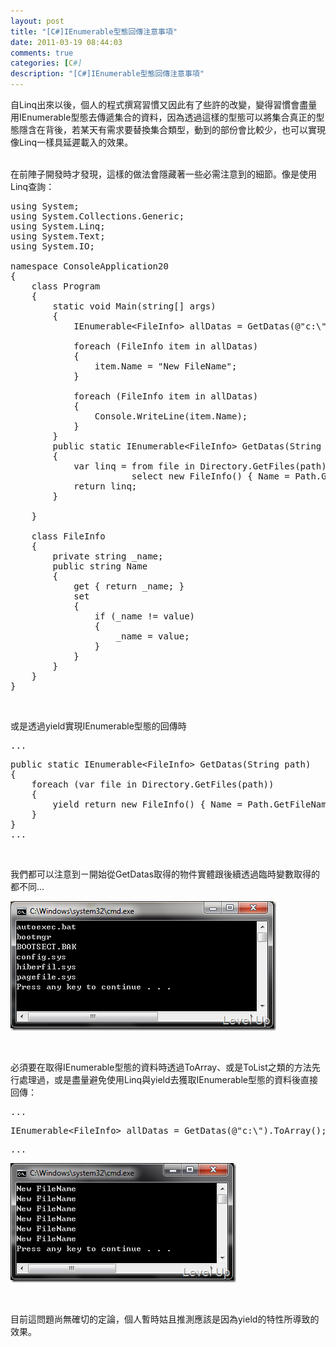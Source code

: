 ```yaml
---
layout: post
title: "[C#]IEnumerable型態回傳注意事項"
date: 2011-03-19 08:44:03
comments: true
categories: [C#]
description: "[C#]IEnumerable型態回傳注意事項"
---
```

<p>自Linq出來以後，個人的程式撰寫習慣又因此有了些許的改變，變得習慣會盡量用IEnumerable型態去傳遞集合的資料，因為透過這樣的型態可以將集合真正的型態隱含在背後，若某天有需求要替換集合類型，動到的部份會比較少，也可以實現像Linq一樣具延遲載入的效果。</p>  <p>   <br />在前陣子開發時才發現，這樣的做法會隱藏著一些必需注意到的細節。像是使用Linq查詢：</p>  <pre>using System;<br />using System.Collections.Generic;<br />using System.Linq;<br />using System.Text;<br />using System.IO;<br /> <br />namespace ConsoleApplication20<br />{<br />    class Program<br />    {<br />        static void Main(string[] args)<br />        {<br />            IEnumerable&lt;FileInfo&gt; allDatas = GetDatas(@"c:\");<br /> <br />            foreach (FileInfo item in allDatas)<br />            {<br />                item.Name = "New FileName";<br />            }<br /> <br />            foreach (FileInfo item in allDatas)<br />            {<br />                Console.WriteLine(item.Name);<br />            }<br />        }<br />        public static IEnumerable&lt;FileInfo&gt; GetDatas(String path)<br />        {<br />            var linq = from file in Directory.GetFiles(path)<br />                       select new FileInfo() { Name = Path.GetFileName(file) };<br />            return linq;<br />        }<br /> <br />    }<br /> <br />    class FileInfo<br />    {<br />        private string _name;<br />        public string Name<br />        {<br />            get { return _name; }<br />            set<br />            {<br />                if (_name != value)<br />                {<br />                    _name = value;<br />                }<br />            }<br />        }<br />    }<br />}<br /></pre>

<p> </p>

<p>或是透過yield實現IEnumerable型態的回傳時</p>

<pre>...</pre>

<pre>public static IEnumerable&lt;FileInfo&gt; GetDatas(String path)<br />{<br />    foreach (var file in Directory.GetFiles(path))<br />    {<br />        yield return new FileInfo() { Name = Path.GetFileName(file) };<br />    }<br />}<br />...</pre>

<p> </p>

<p>我們都可以注意到ㄧ開始從GetDatas取得的物件實體跟後續透過臨時變數取得的都不同...</p>

<p><img style="border-bottom: 0px; border-left: 0px; border-top: 0px; border-right: 0px" border="0" alt="image" src="\images\posts\21956\image_thumb_1.png" width="425" height="207" /></p>

<p> </p>

<p>必須要在取得IEnumerable型態的資料時透過ToArray、或是ToList之類的方法先行處理過，或是盡量避免使用Linq與yield去獲取IEnumerable型態的資料後直接回傳：</p>

<pre>...</pre>

<pre>IEnumerable&lt;FileInfo&gt; allDatas = GetDatas(@"c:\").ToArray();</pre>

<pre>...<br /></pre>

<p><img style="border-bottom: 0px; border-left: 0px; border-top: 0px; border-right: 0px" border="0" alt="image" src="\images\posts\21956\image_thumb_2.png" width="361" height="191" /> </p>

<p> </p>

<p>目前這問題尚無確切的定論，個人暫時姑且推測應該是因為yield的特性所導致的效果。</p>